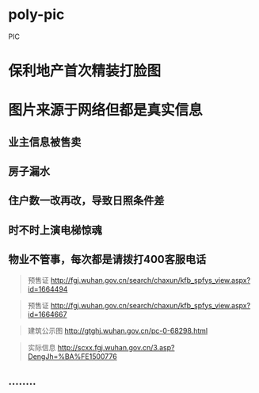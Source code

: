 # poly-pic
PIC
# 保利地产首次精装打脸图 
# 图片来源于网络但都是真实信息

## 业主信息被售卖
## 房子漏水
## 住户数一改再改，导致日照条件差
## 时不时上演电梯惊魂
## 物业不管事，每次都是请拨打400客服电话

> 预售证 http://fgj.wuhan.gov.cn/search/chaxun/kfb_spfys_view.aspx?id=1664494

> 预售证 http://fgj.wuhan.gov.cn/search/chaxun/kfb_spfys_view.aspx?id=1664667

> 建筑公示图 http://gtghj.wuhan.gov.cn/pc-0-68298.html

> 实际信息 http://scxx.fgj.wuhan.gov.cn/3.asp?DengJh=%BA%FE1500776

## ........
